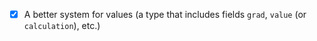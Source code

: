 - [x] A better system for values (a type that includes fields `grad`, `value` (or `calculation`), etc.)
